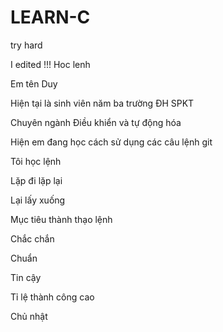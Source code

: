 # LEARN-C
try hard

I edited !!!
Hoc lenh

Em tên Duy

Hiện tại là sinh viên năm ba trường ĐH SPKT

Chuyên ngành Điều khiển và tự động hóa

Hiện em đang học cách sử dụng các câu lệnh git

Tôi học lệnh

Lặp đi lặp lại

Lại lấy xuống

Mục tiêu thành thạo lệnh

Chắc chắn

Chuẩn

Tin cậy 

Tỉ lệ thành công cao

Chủ nhật
